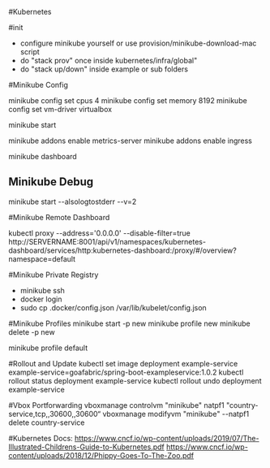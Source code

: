 #Kubernetes

#init
- configure minikube yourself or use provision/minikube-download-mac script
- do "stack prov" once inside kubernetes/infra/global"
- do "stack up/down" inside example or sub folders 



#Minikube Config

minikube config set cpus 4
minikube config set memory 8192
minikube config set vm-driver virtualbox

minikube start

minikube addons enable metrics-server
minikube addons enable ingress

minikube dashboard

## Minikube Debug
minikube start --alsologtostderr --v=2

#Minikube Remote Dashboard

kubectl proxy --address='0.0.0.0' --disable-filter=true
http://SERVERNAME:8001/api/v1/namespaces/kubernetes-dashboard/services/http:kubernetes-dashboard:/proxy/#/overview?namespace=default

#Minikube Private Registry
- minikube ssh
- docker login
- sudo cp .docker/config.json /var/lib/kubelet/config.json

#Minikube Profiles
minikube start -p new
minikube profile new
minikube delete -p new

minikube profile default

#Rollout and Update
kubectl set image deployment example-service example-service=goafabric/spring-boot-exampleservice:1.0.2
kubectl rollout status deployment example-service
kubectl rollout undo deployment example-service

#Vbox Portforwarding
vboxmanage controlvm "minikube" natpf1  "country-service,tcp,,30600,,30600“
vboxmanage modifyvm "minikube" --natpf1  delete country-service

#Kubernetes Docs:
https://www.cncf.io/wp-content/uploads/2019/07/The-Illustrated-Childrens-Guide-to-Kubernetes.pdf
https://www.cncf.io/wp-content/uploads/2018/12/Phippy-Goes-To-The-Zoo.pdf
